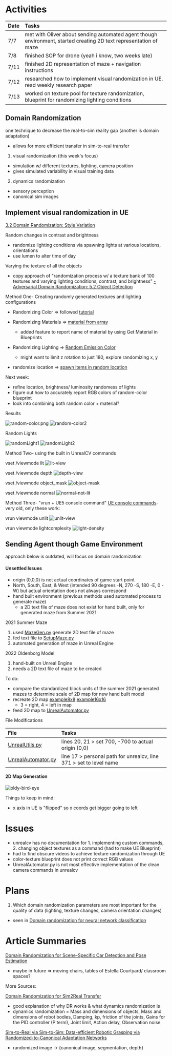 # Activities
| Date | Tasks
| :--        |:--   |
| 7/7 | met with Oliver about sending automated agent though environment, started creating 2D text representation of maze |
| 7/8 | finished SOP for drone (yeah i know, two weeks late)
| 7/11 | finished 2D representation of maze + navigation instructions
| 7/12 | researched how to implement visual randomization in UE, read weekly research paper
| 7/13 | worked on texture pool for texture randomization, blueprint for randomizing lighting conditions

## Domain Randomization
one technique to decrease the real-to-sim reality gap (another is domain adaptation)
+ allows for more efficient transfer in sim-to-real transfer

1. visual randomization (this week's focus)
+ simulation w/ different textures, lighting, camera position
+ gives simulated variability in visual training data

2. dynamics randomization
+ sensory perception
+ canonical sim images

## Implement visual randomization in UE

[3.2 Domain Randomization: Style Variation](https://arxiv.org/pdf/1811.05939v1.pdf)

Random changes in contrast and brightness
+ randomize lighting conditions via spawning lights at various locations, orientations
+ use lumen to alter time of day

Varying the texture of all the objects
+ copy approach of "randomization process w/ a texture bank of 100 textures and varying lighting conditions, contrast, and brightness" 
[-Adversarial Domain Randomization: 5.2 Object Detection](http://arxiv-export3.library.cornell.edu/pdf/1812.00491v2)

Method One- Creating randomly generated textures and lighting configurations


+ Randomizing Color => followed [tutorial](https://youtu.be/i2XmTbfIJ3s) 
+ Randomizing Materials => [material from array](https://www.youtube.com/watch?v=hpurJpsyO-s) 
    + added feature to report name of material by using Get Material in Blueprints
+ Randomizing Lighting => [Random Emission Color](https://www.youtube.com/watch?v=OANHj2qtiSY)
    + might want to limit z rotation to just 180, explore randomizing x, y

+ randomize location => [spawn items in random location](https://youtu.be/IjFUqverTio)

Next week:
+ refine location, brightness/ luminosity randomess of lights
+ figure out how to accurately report RGB colors of random-color blueprint
+ look into combining both random color + material?

Results

![random-color.png](random-color.png)
![random-color2](random-color2.png)

Random Lights

![randomLight1](random-light1.png)
![randomLight2](random-light2.png)

Method Two- using the built in UnrealCV commands

vset /viewmode lit
![lit-view](lit_view.png)

vset /viewmode depth
![depth-view](depth_view.png)
 
vset /viewmode object_mask
![object-mask](object-mask-view.png)

vset /viewmode normal
![normal-not-lit](normal-not-lit_view.png)

Method Three- "vrun + UE5 console command"
[UE console commands](https://docs.unrealengine.com/udk/Three/ViewModes.html#:~:text=In%20the%20editor%2C%20the%20view%20mode%20is%20selected,rest%20of%20the%20viewmodes%20work%20on%20all%20platforms)- very old, only these work:

vrun viewmode unlit
![unlit-view](unlit-view.png)

vrun viewmode lightcomplexity
![light-density](lighting-complexity-view.png)

## Sending Agent though Game Environment
approach below is outdated, will focus on domain randomization

#### Unsettled Issues
+ origin (0,0,0) is not actual coordinates of game start point
+ North, South, East, & West (intended 90 degrees -N, 270 -S, 180 -E, 0 -W) but actual orientation does not always correspond
+ hand built environment (previous methods used automated process to generate maze)
    + a 2D text file of maze does not exist for hand built, only for generated maze from Summer 2021

2021 Summer Maze
1. used [MazeGen.py](https://github.com/oliverc1623/raycasting-simulation/blob/master/MazeGen/MazeGen.py) generate 2D text file of maze 
2. fed text file to [SetupMaze.py](https://github.com/oliverc1623/raycasting-simulation/blob/master/Unreal/SetupMaze.py) 
3. automated generation of maze in Unreal Engine

2022 Oldenborg Model
1. hand-built on Unreal Engine
2. needs a 2D text file of maze to be created

To do:
+ compare the standardized block units of the summer 2021 generated mazes to determine scale of 2D map for new hand built model
+ recreate 2D map [example8x8](https://github.com/oliverc1623/raycasting-simulation/blob/master/Mazes/training_mazes8x8/maze_01.txt) [example16x16](https://github.com/oliverc1623/raycasting-simulation/blob/master/Mazes/maze16x16.txt)
    + 3 = right, 4 = left in map
+ feed 2D map to [UnrealAutomator.py](https://github.com/oliverc1623/raycasting-simulation/blob/master/Unreal/UnrealAutomator.py)

File Modifications

| File | Tasks
| :--        |:--   |
| [UnrealUtils.py](https://github.com/oliverc1623/raycasting-simulation/blob/master/Unreal/UnrealUtils.py) |  lines 20, 21 > set 700, -700 to actual origin (0,0) |
| [UnrealAutomator.py](https://github.com/oliverc1623/raycasting-simulation/blob/master/Unreal/UnrealAutomator.py) | line 17 > personal path for unrealcv, line 371 > set to level name |

#### 2D Map Generation
![oldy-bird-eye](bird-eye-oldy.png)

Things to keep in mind:
+ x axis in UE is "flipped" so x coords get bigger going to left

# Issues
+ unrealcv has no documentation for 1. implementing custom commands, 2. changing object textures as a command (had to make UE Blueprint)
+ had to find obscure videos to achieve texture randomization through UE
+ color-texture blueprint does not print correct RGB values
+ UnrealAutomator.py is not most effective implementation of the clean camera commands in unrealcv

# Plans
1. Which domain randomization parameters are most important for the quality of data (lighting, texture changes, camera orientation changes)
+ seen in [Domain randomization for neural network classification](https://journalofbigdata.springeropen.com/articles/10.1186/s40537-021-00455-5#Sec7)

# Article Summaries

[Domain Randomization for Scene-Specific Car Detection and Pose Estimation](https://arxiv.org/pdf/1811.05939v1.pdf)
+ maybe in future => moving chairs, tables of Estella Courtyard/ classroom spaces?

More Sources:

[Domain Randomization for Sim2Real Transfer](https://lilianweng.github.io/posts/2019-05-05-domain-randomization/)
+ good explanation of why DR works & what dynamics randomization is 
+ dynamics randomization = Mass and dimensions of objects, Mass and dimensions of robot bodies, Damping, kp, friction of the joints, Gains for the PID controller (P term), Joint limit, Action delay, Observation noise

[Sim-to-Real via Sim-to-Sim: Data-efficient Robotic Grasping via Randomized-to-Canonical Adaptation Networks](https://openaccess.thecvf.com/content_CVPR_2019/papers/James_Sim-To-Real_via_Sim-To-Sim_Data-Efficient_Robotic_Grasping_via_Randomized-To-Canonical_Adaptation_Networks_CVPR_2019_paper.pdf)
+ randomized image -> {canonical image, segmentation, depth}


